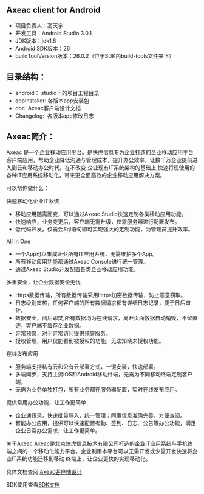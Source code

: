 ## Axeac client for Android
* 项目负责人：高天宇
* 开发工具：Android Studio 3.0.1
* JDK版本：jdk1.8
* Android SDK版本：26
* buildToolVersion版本：26.0.2（位于SDK内build-tools文件夹下）

## 目录结构：

*	android：	studio下的项目工程目录
*	appInstaller:		各版本app安装包
* doc:  Axeac客户端设计文档
* Changelog:  各版本app修改日志

## Axeac简介：
Axeac 是一个企业移动应用平台。是快虎信息专为企业打造的企业移动应用平台客户端应用，帮助企业降低沟通与管理成本，提升办公效率，让数千万企业提前进入到云和移动办公时代。在不改变 企业现有IT系统架构的基础上,快速将现使用的各种IT应用系统移动化，带来更全面高效的企业移动应用解决方案。 

可以帮你做什么： 

快速移动化企业IT系统 
- 移动应用随需而变，可以通过Axeac Studio快速定制各类移动应用功能。 
- 快速响应，业务变更后，客户端无需升级，仅需服务器进行配置发布。 
- 低代码开发，仅需会Sql语句即可实现强大的定制功能，为管理员提升效率。 

All In One 
- 一个App可以集成企业所有IT应用系统，无需维护多个App。 
- 所有移动应用功能都通过Axeac Console进行统一管理。 
- 通过Axeac Studio开发配置各类企业移动应用功能。 

多重安全，让企业数据安全无忧 
- Https数据传输，所有数据传输采用Https加密数据传输，防止恶意窃取。 
- 日志级别审核，任何客户端的所有数据请求都有详细日志记录，便于日后审计。 
- 数据安全，阅后即焚,所有数据均为在线请求，离开页面数据自动销毁，不留痕迹，客户端不缓存企业数据。 
- 异常预警，对于异常访问提供预警服务。 
- 授权管理，用户仅能看到被授权的功能，无法知晓未授权功能。 

在线发布应用 
- 服务端支持私有云和公有云部署方式，一键安装，快速部署。 
- 多端同步，支持主流iOS和Android移动终端，无需为不同移动终端定制客户端。 
- 无需为业务单独打包，所有业务都在服务器配置，实时在线发布应用。 

提供常用办公功能，让工作更简单 
- 企业通讯录，快速批量导入，统一管理；同事信息准确完善，方便查阅。 
- 智能办公应用，提供可以快速配置考勤、签到、日志、公告等办公功能，满足企业日常办公需求，让工作更简单。 

关于Axeac 
Axeac是北京快虎信息技术有限公司打造的企业IT应用系统与手机终端之间的一个移动化能力平台，企业利用本平台可以无需开发或少量开发快速将企业IT系统功能迁移到移动 终端上，让企业更快的实现移动化。

具体文档查阅 [Axeac客户端设计](https://github.com/axeac/ax-android/blob/master/doc/Axeac%E8%BD%AF%E4%BB%B6%E8%AF%A6%E7%BB%86%E8%AE%BE%E8%AE%A1%E6%96%87%E6%A1%A3.docx)

SDK使用查看[SDK文档](https://github.com/Axeac/axeac-android/blob/master/axeac_sdk/README.md)




